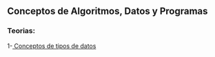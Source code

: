 ## Conceptos de Algoritmos, Datos y Programas 

### Teorias:
1-[ Conceptos de tipos de datos ](Teorias/conceptos_de_tipos_de_datos.pdf)


